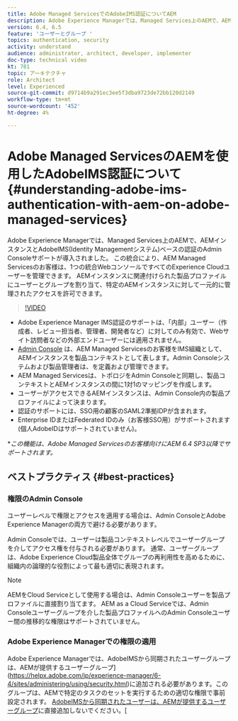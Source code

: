 ```yaml
---
title: Adobe Managed ServicesでのAdobeIMS認証についてAEM
description: Adobe Experience Managerでは、Managed Services上のAEMで、AEMインスタンスとAdobeIMS(Identity Managementシステム)ベースの認証のAdmin Consoleサポートが導入されました。   この統合により、AEM Managed Servicesのお客様は、1つの統合WebコンソールですべてのExperience Cloudユーザーを管理できます。 ユーザーとグループをAEMインスタンスに関連付けられた製品プロファイルに割り当て、特定のAEMインスタンスに対して一元的に管理されたアクセスを許可できます。
version: 6.4, 6.5
feature: 'ユーザーとグループ '
topics: authentication, security
activity: understand
audience: administrator, architect, developer, implementer
doc-type: technical video
kt: 781
topic: アーキテクチャ
role: Architect
level: Experienced
source-git-commit: d9714b9a291ec3ee5f3dba9723de72bb120d2149
workflow-type: tm+mt
source-wordcount: '452'
ht-degree: 4%

---
```



# Adobe Managed ServicesのAEMを使用したAdobeIMS認証について{#understanding-adobe-ims-authentication-with-aem-on-adobe-managed-services}

Adobe Experience Managerでは、Managed Services上のAEMで、AEMインスタンスとAdobeIMS(Identity Managementシステム)ベースの認証のAdmin Consoleサポートが導入されました。   この統合により、AEM Managed Servicesのお客様は、1つの統合WebコンソールですべてのExperience Cloudユーザーを管理できます。 AEMインスタンスに関連付けられた製品プロファイルにユーザーとグループを割り当て、特定のAEMインスタンスに対して一元的に管理されたアクセスを許可できます。

>[!VIDEO](https://video.tv.adobe.com/v/26170?quality=12&learn=on)

* Adobe Experience Manager IMS認証のサポートは、「内部」ユーザー（作成者、レビュー担当者、管理者、開発者など）に対してのみ有効で、Webサイト訪問者などの外部エンドユーザーには適用されません。
* [Admin Console](https://adminconsole.adobe.com/) は、AEM Managed Servicesのお客様をIMS組織として、AEMインスタンスを製品コンテキストとして表します。Admin Consoleシステムおよび製品管理者は、を定義および管理できます。
* AEM Managed Servicesは、トポロジをAdmin Consoleと同期し、製品コンテキストとAEMインスタンスの間に1対1のマッピングを作成します。
* ユーザーがアクセスできるAEMインスタンスは、Admin Console内の製品プロファイルによって決まります。
* 認証のサポートには、SSO用の顧客のSAML2準拠IDPが含まれます。
* Enterprise IDまたはFederated IDのみ（お客様SSO用）がサポートされます(個人AdobeIDはサポートされていません)。

**この機能は、Adobe Managed Servicesのお客様向けにAEM 6.4 SP3以降でサポートされます。*

## ベストプラクティス {#best-practices}

### 権限のAdmin Console

ユーザーレベルで権限とアクセスを適用する場合は、Admin ConsoleとAdobe Experience Managerの両方で避ける必要があります。

Admin Consoleでは、ユーザーは製品コンテキストレベルでユーザーグループを介してアクセス権を付与される必要があります。 通常、ユーザーグループは、Adobe Experience Cloud製品全体でグループの再利用性を高めるために、組織内の論理的な役割によって最も適切に表現されます。

>[!NOTE]
>
> AEMをCloud Serviceとして使用する場合は、Admin Consoleユーザーを製品プロファイルに直接割り当てます。 AEM as a Cloud Serviceでは、Admin Consoleユーザーグループを介した製品プロファイルへのAdmin Consoleユーザー間の推移的な権限はサポートされていません。

### Adobe Experience Managerでの権限の適用

Adobe Experience Managerでは、AdobeIMSから同期されたユーザーグループは、AEMが提供するユーザーグループ](https://helpx.adobe.com/jp/experience-manager/6-4/sites/administering/using/security.html)に追加される必要があります。このグループは、AEMで特定のタスクのセットを実行するための適切な権限で事前設定されます。 [AdobeIMSから同期されたユーザーは、AEMが提供するユーザーグループ](https://helpx.adobe.com/experience-manager/6-4/sites/administering/using/security.html)に直接追加しないでください。[
